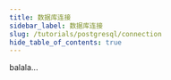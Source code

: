 ```yaml
---
title: 数据库连接 
sidebar_label: 数据库连接
slug: /tutorials/postgresql/connection
hide_table_of_contents: true
---
```

balala...